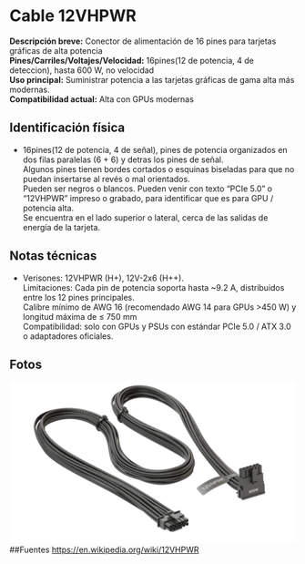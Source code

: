 # Cable 12VHPWR

**Descripción breve:** Conector de alimentación de 16 pines para tarjetas gráficas de alta potencia<br>
**Pines/Carriles/Voltajes/Velocidad:** 16pines(12 de potencia, 4 de deteccion), hasta 600 W, no velocidad <br>
**Uso principal:** Suministrar potencia a las tarjetas gráficas de gama alta más modernas.<br>
**Compatibilidad actual:** Alta con GPUs modernas

## Identificación física

- 16pines(12 de potencia, 4 de señal), pines de potencia organizados en dos filas paralelas (6 + 6) y detras los pines de señal.<br>
Algunos pines tienen bordes cortados o esquinas biseladas para que no puedan insertarse al revés o mal orientados.<br>
Pueden ser negros o blancos. Pueden venir con texto “PCIe 5.0” o “12VHPWR” impreso o grabado, para identificar que es para GPU / potencia alta.<br>
Se encuentra en el lado superior o lateral, cerca de las salidas de energía de la tarjeta.
## Notas técnicas

- Verisones: 12VHPWR (H+), 12V-2x6 (H++). <br>
Limitaciones: Cada pin de potencia soporta hasta ~9.2 A, distribuidos entre los 12 pines principales.<br>
Calibre mínimo de AWG 16 (recomendado AWG 14 para GPUs >450 W) y longitud máxima de ≤ 750 mm<br>
Compatibilidad: solo con GPUs y PSUs con estándar PCIe 5.0 / ATX 3.0 o adaptadores oficiales.

## Fotos
![12](../../../assets/img/10-conectores_internos/12.webp "12")
##Fuentes
https://en.wikipedia.org/wiki/12VHPWR
